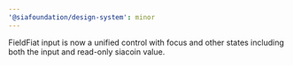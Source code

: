 ```yaml
---
'@siafoundation/design-system': minor
---
```


FieldFiat input is now a unified control with focus and other states including both the input and read-only siacoin value.
